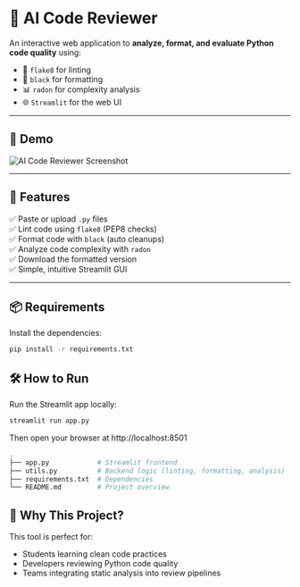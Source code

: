 <h1>🧠 AI Code Reviewer</h1>

An interactive web application to **analyze, format, and evaluate Python code quality** using:

- 🧹 `flake8` for linting
- 🎨 `black` for formatting
- 📊 `radon` for complexity analysis
- 🌐 `Streamlit` for the web UI

---

## 📸 Demo

![AI Code Reviewer Screenshot](https://user-images.githubusercontent.com/your-demo-image.png)

---

## 🚀 Features

✅ Paste or upload `.py` files  
✅ Lint code using `flake8` (PEP8 checks)  
✅ Format code with `black` (auto cleanups)  
✅ Analyze code complexity with `radon`  
✅ Download the formatted version  
✅ Simple, intuitive Streamlit GUI  

---

## 📦 Requirements

Install the dependencies:

```bash
pip install -r requirements.txt
```

## 🛠️ How to Run

Run the Streamlit app locally:
```bash
streamlit run app.py
```
Then open your browser at http://localhost:8501
```bash
.
├── app.py            # Streamlit frontend
├── utils.py          # Backend logic (linting, formatting, analysis)
├── requirements.txt  # Dependencies
└── README.md         # Project overview
```
## 🧠 Why This Project?

This tool is perfect for:

- Students learning clean code practices
- Developers reviewing Python code quality
- Teams integrating static analysis into review pipelines
